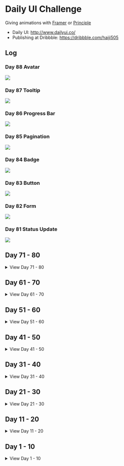 # Daily UI Challenge

Giving animations with [Framer](https://framer.com/) or [Principle](http://principleformac.com/)

- Daily UI: http://www.dailyui.co/
- Publishing at Dribbble: https://dribbble.com/haiji505

## Log

### Day 88 Avatar
![](https://github.com/haiiro-io/dailyui/blob/master/88_avatar/88.png)

### Day 87 Tooltip
![](https://github.com/haiiro-io/dailyui/blob/master/87_tooltip/87.gif)

### Day 86 Progress Bar
![](https://github.com/haiiro-io/dailyui/blob/master/86_progress_bar/86.png)

### Day 85 Pagination
![](https://github.com/haiiro-io/dailyui/blob/master/85_pagination/85.gif)

### Day 84 Badge
![](https://github.com/haiiro-io/dailyui/blob/master/84_badge/84.png)

### Day 83 Button
![](https://github.com/haiiro-io/dailyui/blob/master/83_button/83.gif)

### Day 82 Form
![](https://github.com/haiiro-io/dailyui/blob/master/82_form/82.jpg)

### Day 81 Status Update
![](https://github.com/haiiro-io/dailyui/blob/master/81_status_update/81.png)

## Day 71 - 80

<details>
<summary>View Day 71 - 80</summary>

### Day 80 Date Picker
![](https://github.com/haiiro-io/dailyui/blob/master/80_date_picker/80.gif)

### Day 79 Itinerary
![](https://github.com/haiiro-io/dailyui/blob/master/79_itinerary/79.png)

### Day 78 Pending Invigation
![](https://github.com/haiiro-io/dailyui/blob/master/78_pending_invitation/78.png)

### Day 77 Thank You
![](https://github.com/haiiro-io/dailyui/blob/master/77_thankyou/77.gif)

### Day 76 Loading
![](https://github.com/haiiro-io/dailyui/blob/master/76_loading/76.gif)

### Day 75 Pre Order
![](https://github.com/haiiro-io/dailyui/blob/master/75_pre_order/75.png)

### Day 74 Download
![](https://github.com/haiiro-io/dailyui/blob/master/74_download_app/74.png)

### Day 73 VR
![](https://github.com/haiiro-io/dailyui/blob/master/73_vr/73.png)

### Day 72 Image Slider
![](https://github.com/haiiro-io/dailyui/blob/master/72_image_slider/72.png)

### Day 71 Schedule
![](https://github.com/haiiro-io/dailyui/blob/master/71_schedule/71.png)

</details>

## Day 61 - 70

<details>
<summary>View Day 61 - 70</summary>

### Day 70 Event Listing
![](https://github.com/haiiro-io/dailyui/blob/master/70_event_listing/70.png)

### Day 69 Trending
![](https://github.com/haiiro-io/dailyui/blob/master/69_trending/69.png)

### Day 68 Flight Search
![](https://github.com/haiiro-io/dailyui/blob/master/68_flight_search/68.png)

### Day 67 Hotel Booking
![](https://github.com/haiiro-io/dailyui/blob/master/67_hotel_booking/67.png)

### Day 66 Statistics
![](https://github.com/haiiro-io/dailyui/blob/master/66_statistics/66.png)

### Day 65 Notes Widget
![](https://github.com/haiiro-io/dailyui/blob/master/65_notes_widget/65.png)

### Day 64 Select User Type
![](https://github.com/haiiro-io/dailyui/blob/master/64_select_user_type/64.png)

### Day 63 Best of 2018
![](https://github.com/haiiro-io/dailyui/blob/master/63_bestof2018/63.png)

### Day 62 Workout
![](https://github.com/haiiro-io/dailyui/blob/master/62_workout/62.png)

### Day 61 Redeem Coupon
![](https://github.com/haiiro-io/dailyui/blob/master/61_redeem_coupon/61.png)

</details>

## Day 51 - 60

<details>
<summary>View Day 51 - 60</summary>

### Day 60 Color Picker
![](https://github.com/haiiro-io/dailyui/blob/master/60_color_picker/60.png)

### Day 59 Background Pattern
![](https://github.com/haiiro-io/dailyui/tree/master/59_background_pattern)

### Day 58 Shopping Card
![](https://github.com/haiiro-io/dailyui/blob/master/58_shopping_cart/58.png)

### Day 57 Video Player
![](https://github.com/haiiro-io/dailyui/blob/master/57_video_player/57.png)

### Day 56 Breadcrumb
![](https://github.com/haiiro-io/dailyui/blob/master/56_breadcrumb/56.gif)

### Day 55 Icon Set
![](https://github.com/haiiro-io/dailyui/blob/master/55_icon_set/55.png)

### Day 54 Confirmation
![](https://github.com/haiiro-io/dailyui/blob/master/54_confirmation/54.png)

### Day 53 Header Navigation
![](https://github.com/haiiro-io/dailyui/blob/master/53_header_navigation/53.png)

### Day 52 Logo
![](https://github.com/haiiro-io/dailyui/blob/master/52_logo/52.png)

### Day 51 Press Page
![](https://github.com/haiiro-io/dailyui/blob/master/51_press_page/51_2.png)

</details>

## Day 41 - 50

<details>
<summary>View Day 41 - 50</summary>

### Day 50 Job Listing
![](https://github.com/haiiro-io/dailyui/blob/master/50_job_listing/50.png)

### Day 49 Notifications
![](https://github.com/haiiro-io/dailyui/blob/master/49_notifications/49.png)

### Day 48 Coming Soon
![](https://github.com/haiiro-io/dailyui/blob/master/48_coming_soon/48.png)

### Day 47 Activity Feed
![](https://github.com/haiiro-io/dailyui/blob/master/47_activity_feed/47.png)

### Day 46 Invoice
![](https://github.com/haiiro-io/dailyui/blob/master/46_invoice/46_5.png)

### Day 45 Info Card
![](https://github.com/haiiro-io/dailyui/blob/master/45_info_card/45.png)

### Day 44 Favorites
![](https://github.com/haiiro-io/dailyui/blob/master/44_favorites/44.gif)

### Day 43 Food Drink Menu
![](https://github.com/haiiro-io/dailyui/blob/master/43_food_drink_menu/43.gif)

### Day 42 ToDo List
![](https://github.com/haiiro-io/dailyui/blob/master/42_todo_list/42.gif)

### Day 41 Workout Tracker
![](https://github.com/haiiro-io/dailyui/blob/master/41_workout_tracker/41.png)

</details>

## Day 31 - 40

<details>
<summary>View Day 31 - 40</summary>

### Day 40 Recipe
![](https://github.com/haiiro-io/dailyui/blob/master/40_recipe/40.png)

### Day 39 Testimonials
![](https://github.com/haiiro-io/dailyui/blob/master/39_testimonials/39.png)

### Day 38 Celandar
![](https://github.com/haiiro-io/dailyui/blob/master/38_calendar/38.png)

### Day 37 Weather
![](https://github.com/haiiro-io/dailyui/blob/master/37_weather/37.png)

### Day 36 Special Offer
![](https://github.com/haiiro-io/dailyui/blob/master/36_special_offer/36.png)

### Day 35 Blog Post
![](https://github.com/haiiro-io/dailyui/blob/master/35_blog_post/35.jpg)

### Day 34 Car Interface
![](https://github.com/haiiro-io/dailyui/blob/master/34_car_interface/34.jpg)

### Day 33 Customize Product
![](https://github.com/haiiro-io/dailyui/blob/master/33_customize_product/33.png)

### Day 32 Crowdfunding Campaign
![](https://github.com/haiiro-io/dailyui/blob/master/32_crowdfunding_campaign/32.png)

### Day 31 File Upload
![](https://github.com/haiiro-io/dailyui/blob/master/31_file_upload/31.jpg)

</details>

## Day 21 - 30

<details>
<summary>View Day 21 - 30</summary>

### Day 30 Pricing
![](https://github.com/haiiro-io/dailyui/blob/master/30_pricing/30.gif)

### Day 29 Map
![](https://github.com/haiiro-io/dailyui/blob/master/29_map/29.png)

### Day 28 Contact Us
![](https://github.com/haiiro-io/dailyui/blob/master/28_contact_us/28_animation.gif)

### Day 27 Dropdown
![](https://github.com/haiiro-io/dailyui/blob/master/27_dropdown/27.gif)

### Day 26 Subscribe
![](https://github.com/haiiro-io/dailyui/blob/master/26_subscribe/26_2.gif)

### Day 25 TV app
![](https://github.com/haiiro-io/dailyui/blob/master/25_tvapp/25.jpg)

### Day 24 Boarding Pass
![](https://github.com/haiiro-io/dailyui/blob/master/24_boarding_pass/24.png)

### Day 23 Onboarding
![](https://github.com/haiiro-io/dailyui/blob/master/23_onboarding/23.gif)

### Day 22 Search
![](https://github.com/haiiro-io/dailyui/blob/master/22_search/22.gif)

### Day 21 Home Monitoring Dashboard
![](https://github.com/haiiro-io/dailyui/blob/master/21_home_monitoring_dashboard/21.png)
</details>

## Day 11 - 20

<details>
<summary>View Day 11 - 20</summary>

### Day 20 Location Tracker
![](https://github.com/haiiro-io/dailyui/blob/master/20_location_tracker/20.png)

### Day 19 Leaderboard
![](https://github.com/haiiro-io/dailyui/blob/master/19_leaderboard/19.png)

### Day 18 Analytics Chart
![](https://github.com/haiiro-io/dailyui/blob/master/18_analytics_chart/18.png)

### Day 17 Email Receipt
![](https://github.com/haiiro-io/dailyui/blob/master/17_email_receipt/17.png)

### Day 16 Pop-Up
![](https://github.com/haiiro-io/dailyui/blob/master/16_popup/16.gif)

### Day 15 ON/OFF Switch
![](https://github.com/haiiro-io/dailyui/blob/master/15_onoff_switch/15.gif)

### Day 14 CountDown Timer
![](https://github.com/haiiro-io/dailyui/blob/master/14_countdown_timer/14.png)

### Day 13 Direct Message
![](https://github.com/haiiro-io/dailyui/blob/master/13_direct_message/13.png)

### Day 12 E-Commerce
![](https://github.com/haiiro-io/dailyui/blob/master/12_e_commerce/12.png)

### Day 11 Flash Message
![](https://github.com/haiiro-io/dailyui/raw/master/11_flash_message/11.gif)
</details>

## Day 1 - 10

<details>
<summary>View Day 1 - 10</summary>

### Day 10 Social Share
![](https://github.com/haiiro-io/dailyui/raw/master/10_social_share/10(800x600).png)

### Day 09 Music Player
![](https://github.com/haiiro-io/dailyui/raw/master/09_musicplayer/09.png)

### Day 08 404 Not Found
![](https://github.com/haiiro-io/dailyui/raw/master/08_404/08.png)

### Day 07 Setting
![](https://github.com/haiiro-io/dailyui/raw/master/07_setting/07.gif)

### Day 6 Profile
![](https://raw.githubusercontent.com/haiiro-io/dailyui/6bfe9e6ba49d830ad7fd5770deca3044d1e7db6c/06_profile/06.gif)

### Day 5 App Icon
![](https://github.com/haiiro-io/dailyui/raw/master/05_icon/05.gif)

### Day 4 Calculator
![](https://github.com/haiiro-io/dailyui/raw/master/04_calculator/04.gif)

### Day 3 Landing Page
![](https://github.com/haiiro-io/dailyui/raw/master/03_landing_page/03.gif)

### Day 2 Credit Card Checkout
![](https://github.com/haiiro-io/dailyui/raw/master/02_credit_checkout/02.gif)

### Day 1 Signup
![](https://raw.githubusercontent.com/haiiro-io/dailyui/master/01_signup/01.gif)
</details>
